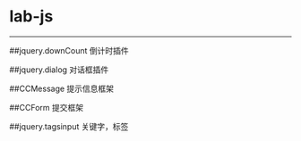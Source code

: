 # lab-js

----------

##jquery.downCount
倒计时插件

##jquery.dialog
对话框插件

##CCMessage
提示信息框架

##CCForm
提交框架

##jquery.tagsinput
关键字，标签

